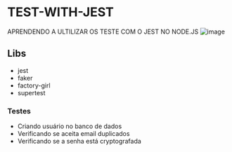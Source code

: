 # TEST-WITH-JEST
APRENDENDO A ULTILIZAR OS TESTE COM O JEST NO NODE.JS
![image](https://user-images.githubusercontent.com/28990749/71521456-a3b9df00-289f-11ea-8ddd-db243374a9ee.png)
## Libs 
- jest
- faker
- factory-girl
- supertest

### Testes
- Criando usuário no banco de dados
- Verificando se aceita email duplicados 
- Verificando se a senha está cryptografada 
